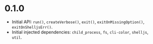 # 0.1.0

* Initial API: `run()`, `createVerbose()`, `exit()`, `exitOnMissingOption()`, `exitOnShelljsErr()`.
* Initial injected dependencies: `child_process`, `fs`, `cli-color`, `shelljs`, `util`.
